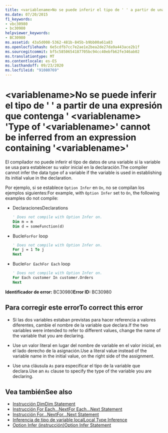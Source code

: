 ```yaml
---
title: <variablename>No se puede inferir el tipo de ' ' a partir de una expresión que contenga ' <variablename> '
ms.date: 07/20/2015
f1_keywords:
- vbc30980
- bc30980
helpviewer_keywords:
- BC30980
ms.assetid: 43a5d008-5362-481b-845b-b9bb00a61a83
ms.openlocfilehash: 6e5cdfb7cc7e2ae1e2bea2de27da9a443ace2b1f
ms.sourcegitcommit: bf5c5850654187705bc94cc40ebfb62fe346ab02
ms.translationtype: MT
ms.contentlocale: es-ES
ms.lasthandoff: 09/23/2020
ms.locfileid: "91080769"
---
```

# <a name="type-of-variablename-cannot-be-inferred-from-an-expression-containing-variablename"></a><span data-ttu-id="81e3b-102">\<variablename>No se puede inferir el tipo de ' ' a partir de una expresión que contenga ' \<variablename> '</span><span class="sxs-lookup"><span data-stu-id="81e3b-102">Type of '\<variablename>' cannot be inferred from an expression containing '\<variablename>'</span></span>

<span data-ttu-id="81e3b-103">El compilador no puede inferir el tipo de datos de una variable si la variable se usa para establecer su valor inicial en la declaración.</span><span class="sxs-lookup"><span data-stu-id="81e3b-103">The compiler cannot infer the data type of a variable if the variable is used in establishing its initial value in the declaration.</span></span>  
  
 <span data-ttu-id="81e3b-104">Por ejemplo, si se establece `Option Infer` en `On`, no se compilan los ejemplos siguientes:</span><span class="sxs-lookup"><span data-stu-id="81e3b-104">For example, with `Option Infer` set to `On`, the following examples do not compile:</span></span>  
  
- <span data-ttu-id="81e3b-105">Declaraciones</span><span class="sxs-lookup"><span data-stu-id="81e3b-105">Declarations</span></span>  
  
    ```vb  
    ' Does not compile with Option Infer on.  
    Dim m = m  
    Dim d = someFunction(d)  
    ```  
  
- <span data-ttu-id="81e3b-106">Bucle`For`</span><span class="sxs-lookup"><span data-stu-id="81e3b-106">`For` loop</span></span>  
  
    ```vb  
    ' Does not compile with Option Infer on.  
    For j = 1 To j  
    Next  
    ```  
  
- <span data-ttu-id="81e3b-107">Bucle`For Each`</span><span class="sxs-lookup"><span data-stu-id="81e3b-107">`For Each` loop</span></span>  
  
    ```vb  
    ' Does not compile with Option Infer on.  
    For Each customer In customer.Orders  
    Next  
    ```  
  
 <span data-ttu-id="81e3b-108">**Identificador de error:** BC30980</span><span class="sxs-lookup"><span data-stu-id="81e3b-108">**Error ID:** BC30980</span></span>  
  
## <a name="to-correct-this-error"></a><span data-ttu-id="81e3b-109">Para corregir este error</span><span class="sxs-lookup"><span data-stu-id="81e3b-109">To correct this error</span></span>  
  
- <span data-ttu-id="81e3b-110">Si las dos variables estaban previstas para hacer referencia a valores diferentes, cambie el nombre de la variable que declara.</span><span class="sxs-lookup"><span data-stu-id="81e3b-110">If the two variables were intended to refer to different values, change the name of the variable that you are declaring.</span></span>  
  
- <span data-ttu-id="81e3b-111">Use un valor literal en lugar del nombre de variable en el valor inicial, en el lado derecho de la asignación.</span><span class="sxs-lookup"><span data-stu-id="81e3b-111">Use a literal value instead of the variable name in the initial value, on the right side of the assignment.</span></span>  
  
- <span data-ttu-id="81e3b-112">Use una cláusula `As` para especificar el tipo de la variable que declara.</span><span class="sxs-lookup"><span data-stu-id="81e3b-112">Use an `As` clause to specify the type of the variable you are declaring.</span></span>  
  
## <a name="see-also"></a><span data-ttu-id="81e3b-113">Vea también</span><span class="sxs-lookup"><span data-stu-id="81e3b-113">See also</span></span>

- [<span data-ttu-id="81e3b-114">Instrucción Dim</span><span class="sxs-lookup"><span data-stu-id="81e3b-114">Dim Statement</span></span>](../language-reference/statements/dim-statement.md)
- [<span data-ttu-id="81e3b-115">Instrucción For Each...Next</span><span class="sxs-lookup"><span data-stu-id="81e3b-115">For Each...Next Statement</span></span>](../language-reference/statements/for-each-next-statement.md)
- [<span data-ttu-id="81e3b-116">Instrucción For...Next</span><span class="sxs-lookup"><span data-stu-id="81e3b-116">For...Next Statement</span></span>](../language-reference/statements/for-next-statement.md)
- [<span data-ttu-id="81e3b-117">Inferencia de tipo de variable local</span><span class="sxs-lookup"><span data-stu-id="81e3b-117">Local Type Inference</span></span>](../programming-guide/language-features/variables/local-type-inference.md)
- [<span data-ttu-id="81e3b-118">Option Infer (instrucción)</span><span class="sxs-lookup"><span data-stu-id="81e3b-118">Option Infer Statement</span></span>](../language-reference/statements/option-infer-statement.md)

